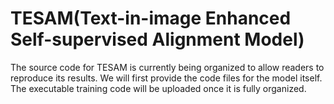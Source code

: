 # TESAM(Text-in-image Enhanced Self-supervised Alignment Model)

The source code for TESAM is currently being organized to allow readers to reproduce its results. We will first provide the code files for the model itself. The executable training code will be uploaded once it is fully organized.
